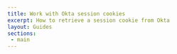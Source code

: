 ```yaml
---
title: Work with Okta session cookies
excerpt: How to retrieve a session cookie from Okta
layout: Guides
sections:
 - main
---
```

